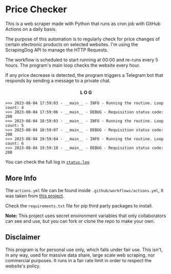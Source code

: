 # Price Checker
This is a web scraper made with Python that runs as cron job with GitHub Actions on a daily basis.

The purpose of this automation is to regularly check for price changes of certain electronic products on selected websites. I'm using the ScrapingDog API to manage the HTTP Requests.

The workflow is scheduled to start running at 00:00 and re-runs every 5 hours. The program's main loop checks the website every hour.

If any price decrease is detected, the program triggers a Telegram bot that responds by sending a message to a private chat.

<div align="center" >

#### L O G

</div>

```
>>> 2023-08-04 17:59:03 - __main__ - INFO - Running the routine. Loop count: 4
>>> 2023-08-04 17:59:06 - __main__ - DEBUG - Requisition status code: 200
>>> 2023-08-04 18:59:03 - __main__ - INFO - Running the routine. Loop count: 5
>>> 2023-08-04 18:59:07 - __main__ - DEBUG - Requisition status code: 200
>>> 2023-08-04 19:59:04 - __main__ - INFO - Running the routine. Loop count: 6
>>> 2023-08-04 19:59:18 - __main__ - DEBUG - Requisition status code: 200
```

You can check the full log in [`status.log`](./status.log).

## More Info

The `actions.yml` file can be found inside `.github/workflows/actions.yml`, it was taken from [this project](https://github.com/patrickloeber/python-github-action-template).

Check the `requirements.txt` file for pip third party packages to install.

<strong>Note:</strong> This project uses secret environment variables that only collaborators can see and use, but you can fork or clone the repo to make your own. 

## Disclaimer
This program is for personal use only, which falls under fair use. This isn't, in any way, used for massive data share, large scale web scraping, nor commercial purposes. It runs in a fair rate limit in order to respect the website's policy.